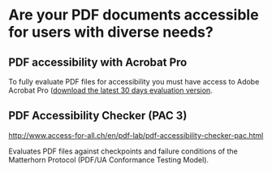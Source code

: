 # Are your PDF documents accessible for users with diverse needs?

## PDF accessibility with Acrobat Pro

To fully evaluate PDF files for accessibility you must have access to Adobe Acrobat Pro ([download the latest 30 days evaluation version](https://creative.adobe.com/products/download/acrobat).

## PDF Accessibility Checker (PAC 3)

http://www.access-for-all.ch/en/pdf-lab/pdf-accessibility-checker-pac.html

Evaluates PDF files against checkpoints and failure conditions of the Matterhorn Protocol (PDF/UA Conformance Testing Model).

